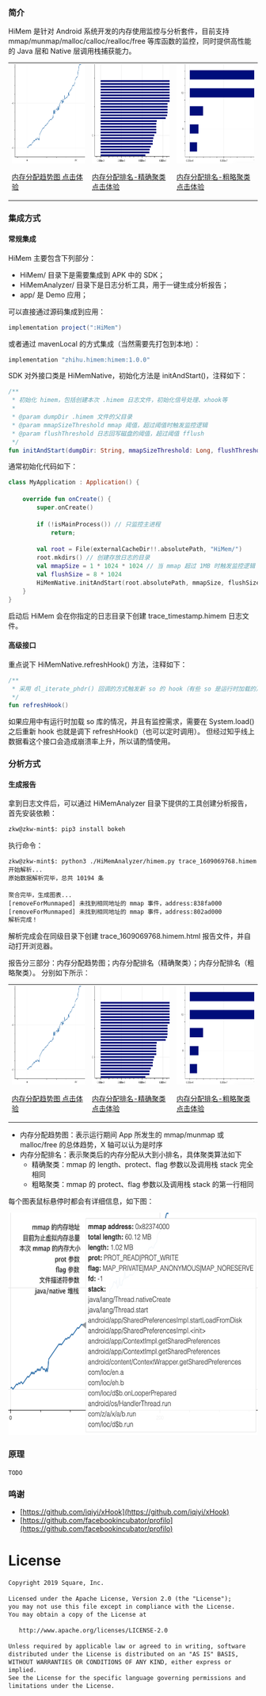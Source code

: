 ### 简介
HiMem 是针对 Android 系统开发的内存使用监控与分析套件，目前支持 mmap/munmap/malloc/calloc/realloc/free 等库函数的监控，同时提供高性能的 Java 层和 Native 层调用栈捕获能力。

<p>
<table cellspacing="10">
<tr>

  <td>
  <a href="https://zkwlx.github.io/HiMem/doc/trace_2.himem.html">
  <img width="200" height="200" alt="内存分配趋势图" src="doc/line.png"  />
    <p/>内存分配趋势图 点击体验
  </a>

  </td>

  <td>
  <a href="https://zkwlx.github.io/HiMem/doc/trace_2.himem.html">
  <img width="200" height="200" alt="内存分配排名（精确聚类）" src="doc/bar1.png" />
    <p/>内存分配排名-精确聚类 点击体验
  </a>
  </td>

  <td>
  <a href="https://zkwlx.github.io/HiMem/doc/trace_2.himem.html">
  <img width="200" height="200" alt="内存分配排名（粗略聚类）" src="doc/bar2.png" />
    <p/>内存分配排名-粗略聚类 点击体验
  </a>
  </td>

</tr>
</table>
</p>

### 集成方式
#### 常规集成
HiMem 主要包含下列部分：
* HiMem/ 目录下是需要集成到 APK 中的 SDK；
* HiMemAnalyzer/ 目录下是日志分析工具，用于一键生成分析报告；
* app/ 是 Demo 应用；

可以直接通过源码集成到应用：
``` gradle
implementation project(":HiMem")
```
或者通过 mavenLocal 的方式集成（当然需要先打包到本地）：
``` gradle
implementation "zhihu.himem:himem:1.0.0"
```
SDK 对外接口类是 HiMemNative，初始化方法是 initAndStart()，注释如下：
``` kotlin
/**
 * 初始化 himem，包括创建本次 .himem 日志文件，初始化信号处理、xhook等
 *
 * @param dumpDir .himem 文件的父目录
 * @param mmapSizeThreshold mmap 阈值，超过阈值时触发监控逻辑
 * @param flushThreshold 日志回写磁盘的阈值，超过阈值 fflush
 */
fun initAndStart(dumpDir: String, mmapSizeThreshold: Long, flushThreshold: Long)
```
通常初始化代码如下：
``` kotlin
class MyApplication : Application() {

    override fun onCreate() {
        super.onCreate()
        
        if (!isMainProcess()) // 只监控主进程
            return;
                
        val root = File(externalCacheDir!!.absolutePath, "HiMem/")
        root.mkdirs() // 创建存放日志的目录
        val mmapSize = 1 * 1024 * 1024 // 当 mmap 超过 1MB 时触发监控逻辑
        val flushSize = 8 * 1024
        HiMemNative.initAndStart(root.absolutePath, mmapSize, flushSize) // 启动 HiMem
    }
}
```
启动后 HiMem 会在你指定的日志目录下创建 trace_timestamp.himem 日志文件。
#### 高级接口
重点说下 HiMemNative.refreshHook() 方法，注释如下：
``` kotlin
/**
 * 采用 dl_iterate_phdr() 回调的方式触发新 so 的 hook（有些 so 是运行时加载的）
 */
fun refreshHook()
```
如果应用中有运行时加载 so 库的情况，并且有监控需求，需要在 System.load() 之后重新 hook 也就是调下 refreshHook()（也可以定时调用）。
但经过知乎线上数据看这个接口会造成崩溃率上升，所以请酌情使用。
### 分析方式
#### 生成报告
拿到日志文件后，可以通过 HiMemAnalyzer 目录下提供的工具创建分析报告，首先安装依赖：
``` bash
zkw@zkw-mint$: pip3 install bokeh
```
执行命令：
``` bash
zkw@zkw-mint$: python3 ./HiMemAnalyzer/himem.py trace_1609069768.himem
开始解析...
原始数据解析完毕，总共 10194 条

聚合完毕，生成图表...
[removeForMunmaped] 未找到相同地址的 mmap 事件，address:838fa000
[removeForMunmaped] 未找到相同地址的 mmap 事件，address:802ad000
解析完成！
```
解析完成会在同级目录下创建 trace_1609069768.himem.html 报告文件，并自动打开浏览器。

报告分三部分：内存分配趋势图；内存分配排名（精确聚类）；内存分配排名（粗略聚类）。
分别如下所示：

<p>
<table cellspacing="10">
<tr>

  <td>
  <a href="https://zkwlx.github.io/HiMem/doc/trace_2.himem.html">
  <img width="200" height="200" alt="内存分配趋势图" src="doc/line.png"  />
    <p/>内存分配趋势图 点击体验
  </a>

  </td>

  <td>
  <a href="https://zkwlx.github.io/HiMem/doc/trace_2.himem.html">
  <img width="200" height="200" alt="内存分配排名（精确聚类）" src="doc/bar1.png" />
    <p/>内存分配排名-精确聚类 点击体验
  </a>
  </td>

  <td>
  <a href="https://zkwlx.github.io/HiMem/doc/trace_2.himem.html">
  <img width="200" height="200" alt="内存分配排名（粗略聚类）" src="doc/bar2.png" />
    <p/>内存分配排名-粗略聚类 点击体验
  </a>
  </td>

</tr>
</table>
</p>

* 内存分配趋势图：表示运行期间 App 所发生的 mmap/munmap 或 malloc/free 的总体趋势，X 轴可以认为是时序
* 内存分配排名：表示聚类后的内存分配从大到小排名，具体聚类算法如下
    * 精确聚类：mmap 的 length、protect、flag 参数以及调用栈 stack 完全相同
    * 粗略聚类：mmap 的 protect、flag 参数以及调用栈 stack 的第一行相同

每个图表鼠标悬停时都会有详细信息，如下图：

<img width="606" height="449" alt="详细信息" src="doc/detail.png">

### 原理
`TODO`

### 鸣谢
* [https://github.com/iqiyi/xHook](https://github.com/iqiyi/xHook)
* [https://github.com/facebookincubator/profilo](https://github.com/facebookincubator/profilo)

# License
```
Copyright 2019 Square, Inc.

Licensed under the Apache License, Version 2.0 (the "License");
you may not use this file except in compliance with the License.
You may obtain a copy of the License at

   http://www.apache.org/licenses/LICENSE-2.0

Unless required by applicable law or agreed to in writing, software
distributed under the License is distributed on an "AS IS" BASIS,
WITHOUT WARRANTIES OR CONDITIONS OF ANY KIND, either express or implied.
See the License for the specific language governing permissions and
limitations under the License.
```
